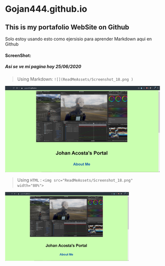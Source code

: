 # Gojan444.github.io
## This is my portafolio WebSite on Github
Solo estoy usando esto como ejersisio para aprender Markdown aqui en Github
#### ScreenShot:
##### Asi se ve mi pagina hoy 25/06/2020 
>  Using Markdown:
> `![](ReadMeAssets/Screenshot_18.png )`

![](ReadMeAssets/Screenshot_18.png )

> Using `HTML` :
> `<img src="ReadMeAssets/Screenshot_18.png" width="80%">`

<img src="ReadMeAssets/Screenshot_18.png" width="80%">
